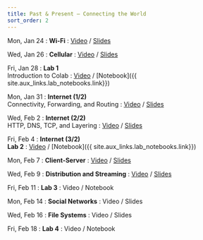 ```yaml
---
title: Past & Present — Connecting the World
sort_order: 2
---
```


Mon, Jan 24
: **Wi-Fi**
  : [Video](https://courses.grainger.illinois.edu/ece101/sp2022/lectures/ECE101-S22-LECTURE-03.mp4) / [Slides](https://www.dropbox.com/s/po8kicwkm14m24l/101-003-wifi.pdf?dl=0)

Wed, Jan 26
: **Cellular**
  : [Video](https://courses.grainger.illinois.edu/ece101/sp2022/lectures/ECE101-S22-LECTURE-04.mp4) / [Slides](https://www.dropbox.com/s/311102wr66lt3xx/101-004-cellular.pdf?dl=0)

Fri, Jan 28
: **Lab 1** <br/>Introduction to Colab
  : [Video](https://courses.grainger.illinois.edu/ece101/sp2022/labs/ECE101-S22-LAB-01.mp4) / [Notebook]({{ site.aux_links.lab_notebooks.link}})

Mon, Jan 31
: **Internet (1/2)** <br/> Connectivity, Forwarding, and Routing
  : [Video](https://courses.grainger.illinois.edu/ece101/sp2022/lectures/ECE101-S22-LECTURE-05.mp4) / [Slides](https://www.dropbox.com/s/v2g8gbhot59n21a/101-005-internet1.pdf?dl=0)

Wed, Feb 2
: **Internet (2/2)** <br/> HTTP, DNS, TCP, and Layering
  : [Video](https://courses.grainger.illinois.edu/ece101/sp2022/lectures/ECE101-S22-LECTURE-06.mp4) / [Slides](https://www.dropbox.com/s/mhxu6i60x1o3xe0/101-006-internet2.pdf?dl=0)

Fri, Feb 4
: **Internet (3/2)** <br/> **Lab 2**
  : [Video](https://courses.grainger.illinois.edu/ece101/sp2022/labs/ECE101-S22-LAB-02.mp4) / [Notebook]({{ site.aux_links.lab_notebooks.link}})

Mon, Feb 7
: **Client-Server**
  : [Video](https://courses.grainger.illinois.edu/ece101/sp2022/lectures/ECE101-S22-LECTURE-07.mp4) / [Slides](https://www.dropbox.com/scl/fi/o98afd1dvoyx4wq4fjsyg/101-007-client-server.pptx?dl=0&rlkey=3v9s0mqe3ruxh31cokp1l6yeq)

Wed, Feb 9
: **Distribution and Streaming**
  : [Video](https://courses.grainger.illinois.edu/ece101/sp2022/lectures/ECE101-S22-LECTURE-08.mp4) / [Slides](https://www.dropbox.com/s/x74ybeltuqhhua3/101-008-distribution-and-streaming.pptx?dl=0)

Fri, Feb 11
: **Lab 3**
  : Video / Notebook

Mon, Feb 14
: **Social Networks**
  : Video / Slides

Wed, Feb 16
: **File Systems**
  : Video / Slides

Fri, Feb 18
: **Lab 4**
  : Video / Notebook